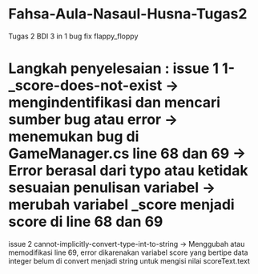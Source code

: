# Fahsa-Aula-Nasaul-Husna-Tugas2
Tugas 2 BDI 3 in 1 bug fix flappy_floppy


Langkah penyelesaian :
issue 1 1-_score-does-not-exist
-> mengindentifikasi dan mencari sumber bug atau error
-> menemukan bug di GameManager.cs line 68 dan 69
-> Error berasal dari typo atau ketidak sesuaian penulisan variabel
-> merubah variabel _score menjadi score di line 68 dan 69
============================================================
issue 2 cannot-implicitly-convert-type-int-to-string
-> Menggubah atau memodifikasi line 69, error dikarenakan variabel score yang bertipe data integer belum di convert menjadi string untuk mengisi nilai scoreText.text
